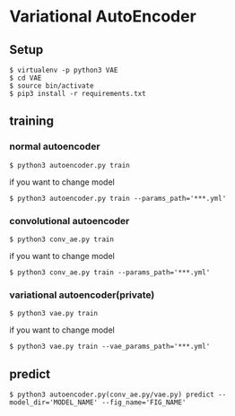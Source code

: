 # Variational AutoEncoder
## Setup

```
$ virtualenv -p python3 VAE
$ cd VAE
$ source bin/activate
$ pip3 install -r requirements.txt
```

## training
### normal autoencoder
```
$ python3 autoencoder.py train
```

if you want to change model

```
$ python3 autoencoder.py train --params_path='***.yml'
```

### convolutional autoencoder
```
$ python3 conv_ae.py train
```

if you want to change model

```
$ python3 conv_ae.py train --params_path='***.yml'
```

### variational autoencoder(private)
```
$ python3 vae.py train
```

if you want to change model

```
$ python3 vae.py train --vae_params_path='***.yml'
```

## predict
```
$ python3 autoencoder.py(conv_ae.py/vae.py) predict --model_dir='MODEL_NAME' --fig_name='FIG_NAME'
```
